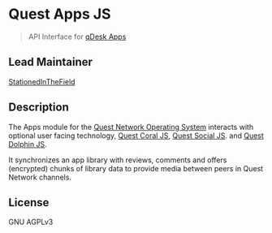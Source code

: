 # Quest Apps JS
> API Interface for [qDesk Apps](https://github.com/QuestNetwork/quest-apps-js) 

## Lead Maintainer

[StationedInTheField](https://github.com/StationedInTheField)

## Description

The Apps module for the [Quest Network Operating System](https://github.com/QuestNetwork/quest-os-js) interacts with optional user facing technology, [Quest Coral JS](https://github.com/QuestNetwork/quest-coral-js), [Quest Social JS](https://github.com/QuestNetwork/quest-social-js).  and [Quest Dolphin JS](https://github.com/QuestNetwork/quest-dolphin-js). 

It synchronizes an app library with reviews, comments and offers (encrypted) chunks of library data to provide media between peers in Quest Network channels. 

## License

GNU AGPLv3
